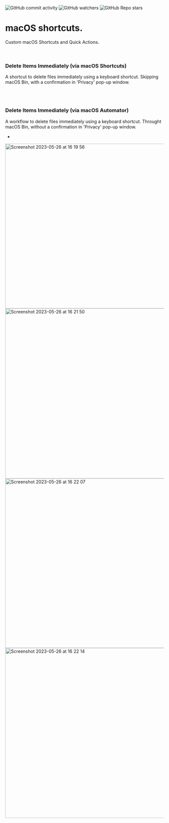 ![GitHub commit activity](https://img.shields.io/github/commit-activity/m/heartshapedbox/macos-tweaks?color=5955E8&label=commits)
![GitHub watchers](https://img.shields.io/github/watchers/heartshapedbox/macos-tweaks?color=5955E8&logo=github)
![GitHub Repo stars](https://img.shields.io/github/stars/heartshapedbox/macos-tweaks?color=5955E8&logo=github)

# macOS shortcuts.
Custom macOS Shortcuts and Quick Actions.
<br/>
<br/>
<br/>

### Delete Items Immediately (via macOS Shortcuts) ###
A shortcut to delete files immediately using a keyboard shortcut. Skipping macOS Bin, with a confirmation in 'Privacy' pop-up window.

<br/>
<br/>

### Delete Items Immediately (via macOS Automator) ###
A workflow to delete files immediately using a keyboard shortcut. Throught macOS Bin, without a confirmation in 'Privacy' pop-up window.

- 
<img width="523" alt="Screenshot 2023-05-26 at 16 19 56" src="https://github.com/heartshapedbox/macOS-shortcuts/assets/27690717/13953f50-452b-4fcc-b74b-26dccea3491a">


<img width="540" alt="Screenshot 2023-05-26 at 16 21 50" src="https://github.com/heartshapedbox/macOS-shortcuts/assets/27690717/b3ebbd11-0ee2-483d-9016-8c0cf22295ce">

<img width="538" alt="Screenshot 2023-05-26 at 16 22 07" src="https://github.com/heartshapedbox/macOS-shortcuts/assets/27690717/9033cd1b-aa29-40d8-ba8d-375c830fbdca">

<img width="540" alt="Screenshot 2023-05-26 at 16 22 14" src="https://github.com/heartshapedbox/macOS-shortcuts/assets/27690717/2d315a02-fa23-495c-81dd-159aa64f6900">
